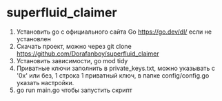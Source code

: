 # superfluid_claimer

1. Установить go с официального сайта Go https://go.dev/dl/ если не установлен
2. Скачать проект, можно через git clone https://github.com/Dorafanboy/superfluid_claimer
3. Установить зависимости, go mod tidy
4. Приватные ключи заполнить в private_keys.txt, можно указывать с '0x' или без, 1 строка 1 приватный ключ, в папке config/config.go указать настройки.
5. go run main.go чтобы запустить скрипт
